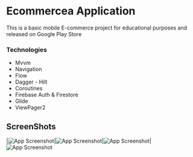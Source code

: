 # Ecommercea Application

This is a basic mobile E-commerce project for educational purposes and released on Google Play Store

### Technologies

- Mvvm
- Navigation 
- Flow
- Dagger - Hilt
- Coroutines
- Firebase Auth & Firestore
- Glide
- ViewPager2


## ScreenShots

|![App Screenshot](https://github.com/cgtyinyrt/Ecommercea/blob/master/ScreenShots/WhatsApp%20Image%202023-02-24%20at%2016.45.32.jpeg?raw=true)|![App Screenshot](https://github.com/cgtyinyrt/Ecommercea/blob/master/ScreenShots/WhatsApp%20Image%202023-02-24%20at%2016.45.30%20(1).jpeg?raw=true)|![App Screenshot](https://github.com/cgtyinyrt/Ecommercea/blob/master/ScreenShots/WhatsApp%20Image%202023-02-24%20at%2016.45.30.jpeg?raw=true)|![App Screenshot](https://github.com/cgtyinyrt/Ecommercea/blob/master/ScreenShots/WhatsApp%20Image%202023-02-24%20at%2016.45.31.jpeg?raw=true)
